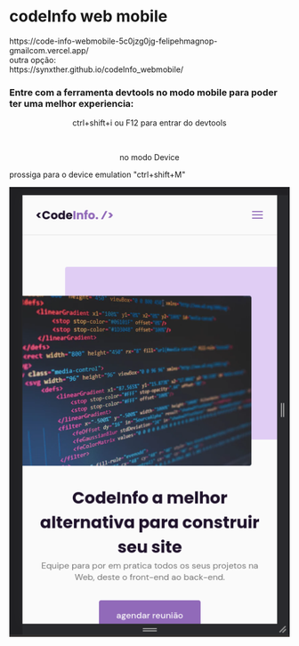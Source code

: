 # codeInfo web mobile
<div>
    <span target="_blank">
        https://code-info-webmobile-5c0jzg0jg-felipehmagnop-gmailcom.vercel.app/
    </span>
    <br>
    <span>outra opção:</span>
    <br>
    <span>
        https://synxther.github.io/codeInfo_webmobile/
    </span>
 <h3>Entre com a ferramenta devtools no modo mobile para poder ter uma melhor experiencia:</h3>

</div>
 <p style="text-align:center ;">ctrl+shift+i ou F12 para entrar do devtools</p>
 <br>

 <p style="text-align:center;">no modo Device</p>

  <p>prossiga para o device emulation "ctrl+shift+M"</p>
 <img src="./readimages/1.png">


